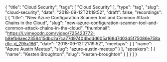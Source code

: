 {
  "title": "Cloud Security",
  "tags": [
    "Cloud Security"
  ],
  "type": "tag",
  "slug": "cloud-security",
  "date": "2018-09-12T21:19:52",
  "draft": false,
  "recordings": [
    {
      "title": "New Azure Configuration Scanner tool and Common Attack Chains in the Cloud",
      "slug": "new-azure-configuration-scanner-tool-and-common-attack-chains-in-the-cloud",
      "thumbnail": "https://i.vimeocdn.com/video/725423772-b8efb6aec2358415dbc2a7ca77d97404bddd605a168d7d03d5f75086e758adfc-d_295x166",
      "date": "2018-09-12T21:19:52",
      "meetups": [
        {
          "name": "Azure Austin Meetup",
          "slug": "azure-austin-meetup"
        }
      ],
      "speakers": [
        {
          "name": "Kesten Broughton",
          "slug": "kesten-broughton"
        }
      ]
    }
  ]
}
